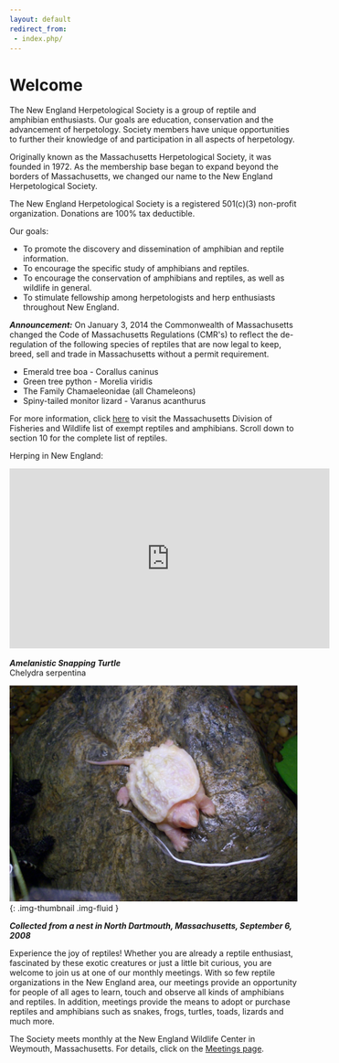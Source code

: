 ```yaml
---
layout: default
redirect_from: 
 - index.php/
---
```



Welcome
=======

The New England Herpetological Society is a group of reptile and amphibian enthusiasts. Our goals are education, conservation and the advancement of herpetology. Society members have unique opportunities to further their knowledge of and participation in all aspects of herpetology.


Originally known as the Massachusetts Herpetological Society, it was founded in 1972. As the membership base began to expand beyond the borders of Massachusetts, we changed our name to the New England Herpetological Society.


The New England Herpetological Society is a registered 501(c)(3) non-profit organization. Donations are 100% tax deductible.


Our goals:

  - To promote the discovery and dissemination of amphibian and reptile information.
  - To encourage the specific study of amphibians and reptiles.
  - To encourage the conservation of amphibians and reptiles, as well as wildlife in general.
  - To stimulate fellowship among herpetologists and herp enthusiasts throughout New England.

 

***Announcement:*** On January 3, 2014 the Commonwealth of Massachusetts changed the Code of Massachusetts Regulations (CMR's) to reflect the de-regulation of the following species of reptiles that are now legal to keep, breed, sell and trade in Massachusetts without a permit requirement.

- Emerald tree boa  -      Corallus caninus
- Green tree python -      Morelia viridis
- The Family Chamaeleonidae (all Chameleons)
- Spiny-tailed monitor lizard - Varanus acanthurus

 

For more information, click [here](http://www.mass.gov/eea/agencies/dfg/dfw/laws-regulations/cmr/321-cmr-900-exemption-list.html#9.01) to visit the Massachusetts Division of Fisheries and Wildlife list of exempt reptiles and amphibians. Scroll down to section 10 for the complete list of reptiles.

Herping in New England:
<iframe width="560" height="315" src="https://www.youtube.com/embed/jUau7mkPr2I" frameborder="0" allowfullscreen></iframe>


***Amelanistic Snapping Turtle***  
Chelydra serpentina

![Amelanistic snapping turtle hatchling](/assets/9-6-08_amelanistic_snapping_turtle_hatchling.jpg){: .img-thumbnail .img-fluid }

***Collected from a nest in North Dartmouth, Massachusetts, September 6, 2008***

Experience the joy of reptiles! Whether you are already a reptile enthusiast, fascinated by these exotic creatures or just a little bit curious, you are welcome to join us at one of our monthly meetings. With so few reptile organizations in the New England area, our meetings provide an opportunity for people of all ages to learn, touch and observe all kinds of amphibians and reptiles. In addition, meetings provide the means to adopt or purchase reptiles and amphibians such as snakes, frogs, turtles, toads, lizards and much more.

The Society meets monthly at the New England Wildlife Center in Weymouth, Massachusetts. For details, click on the [Meetings page](/meetings/).
